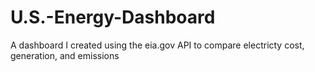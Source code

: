 # U.S.-Energy-Dashboard
A dashboard I created using the eia.gov API to compare electricty cost, generation, and emissions
